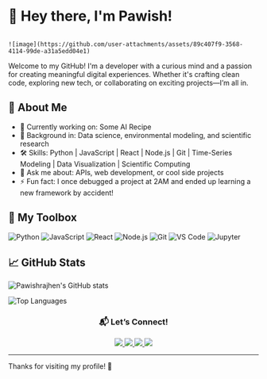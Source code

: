 # 👋 Hey there, I'm Pawish!
                                                                                                                                 ![image](https://github.com/user-attachments/assets/89c407f9-3568-4114-99de-a31a5edd04e1)


Welcome to my GitHub! I'm a developer with a curious mind and a passion for creating meaningful digital experiences. Whether it's crafting clean code, exploring new tech, or collaborating on exciting projects—I’m all in.

## 🚀 About Me

- 🔭 Currently working on: Some AI Recipe
- 💼 Background in: Data science, environmental modeling, and scientific research
- 🛠️ Skills: Python | JavaScript | React | Node.js | Git | Time-Series Modeling | Data Visualization | Scientific Computing
- 💬 Ask me about: APIs, web development, or cool side projects
- ⚡ Fun fact: I once debugged a project at 2AM and ended up learning a new framework by accident!

## 🧰 My Toolbox

![Python](https://img.shields.io/badge/-Python-black?style=flat-square&logo=python)
![JavaScript](https://img.shields.io/badge/-JavaScript-black?style=flat-square&logo=javascript)
![React](https://img.shields.io/badge/-React-black?style=flat-square&logo=react)
![Node.js](https://img.shields.io/badge/-Node.js-black?style=flat-square&logo=node.js)
![Git](https://img.shields.io/badge/-Git-black?style=flat-square&logo=git)
![VS Code](https://img.shields.io/badge/VS%20Code-007ACC?style=flat-square&logo=visualstudiocode&logoColor=white)
![Jupyter](https://img.shields.io/badge/-Jupyter-black?style=flat-square&logo=jupyter)

## 📈 GitHub Stats

![Pawishrajhen's GitHub stats](https://github-readme-stats.vercel.app/api?username=pawishrajhenAR&show_icons=true&theme=radical)

![Top Languages](https://github-readme-stats.vercel.app/api/top-langs/?username=pawishrajhenAR&layout=compact&theme=radical)


<h3 align="center">📬 Let’s Connect!</h3>

<p align="center">
  <a href="https://www.linkedin.com/in/pawish6364/" target="_blank">
    <img src="https://img.shields.io/badge/LinkedIn-%230077B5.svg?&style=for-the-badge&logo=linkedin&logoColor=white" />
  </a>
  <a href="https://www.instagram.com/ipawish/" target="_blank">
    <img src="https://img.shields.io/badge/Instagram-%23E4405F.svg?&style=for-the-badge&logo=instagram&logoColor=white" />
  </a>
  <a href="https://www.kaggle.com/pawish" target="_blank">
    <img src="https://img.shields.io/badge/Kaggle-20BEFF.svg?&style=for-the-badge&logo=kaggle&logoColor=white" />
  </a>
  <a href="https://mail.google.com/mail/?view=cm&fs=1&to=pawishrajhen@gmail.com" target="_blank">
    <img src="https://img.shields.io/badge/Gmail-D14836?logo=gmail&logoColor=white&style=for-the-badge" />
  </a>
</p>

---

Thanks for visiting my profile! 🚀
